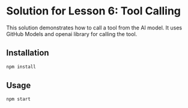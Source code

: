 # Solution for Lesson 6: Tool Calling

This solution demonstrates how to call a tool from the AI model. It uses GitHub Models and openai library for calling the tool.

## Installation

```bash
npm install
```

## Usage

```bash
npm start
```

